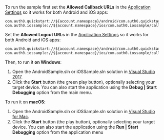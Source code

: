 To run the sample first set the **Allowed Callback URLs** in the <a href="$manage_url/#/applications/$account.clientId/settings" target="_blank">Application Settings</a> so it works for both Android and iOS apps:

  ```text
com.auth0.quickstart://${account.namespace}/android/com.auth0.quickstart/callback com.auth0.iossample://${account.namespace}/ios/com.auth0.iossample/callback
  ```

Set the **Allowed Logout URLs** in the <a href="$manage_url/#/applications/$account.clientId/settings" target="_blank">Application Settings</a> so it works for both Android and iOS apps:

  ```text
com.auth0.quickstart://${account.namespace}/android/com.auth0.quickstart/callback com.auth0.iossample://${account.namespace}/ios/com.auth0.iossample/callback
  ```

Then, to run it **on Windows**:

1) Open the AndroidSample.sln or iOSSample.sln solution in <a href="https://www.visualstudio.com/vs/" target="_blank">Visual Studio 2017</a>.
2) Click the **Start** button (the green play button), optionally selecting your target device. 
You can also start the application using the **Debug | Start Debugging** option from the main menu.

To run it on **macOS**:

1) Open the AndroidSample.sln or iOSSample.sln solution in <a href="https://visualstudio.microsoft.com/vs/mac/" target="_blank">Visual Studio for Mac</a>.
2) Click the **Start** button (the play button), optionally selecting your target device. You can also start the application using the **Run | Start Debugging** option from the application menu

